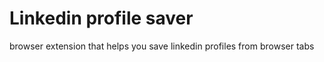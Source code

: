 # Linkedin profile saver
 browser extension that helps you save linkedin profiles from browser tabs
